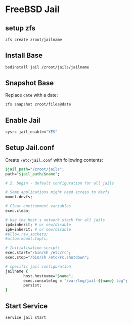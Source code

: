 # FreeBSD Jail
## setup zfs
```tcsh
zfs create zroot/jailname
```
## Install Base
```tcsh
bsdinstall jail /zroot/jails/jailname
```
## Snapshot Base
Replace `date` with a date:
```tcsh
zfs snapshot zroot/files@date
```
## Enable Jail
```tcsh
sysrc jail_enable="YES"
```
## Setup Jail.conf
Create `/etc/jail.conf` with following contents:
```tcsh
$jail_path="/zroot/jails";
path="$jail_path/$name";

# 2. begin - default configuration for all jails

# Some applications might need access to devfs
mount.devfs;

# Clear environment variables
exec.clean;

# Use the host's network stack for all jails
ip4=inherit; # or new/disable
ip6=inherit; # or new/disable
#allow.raw_sockets;
#allow.mount.tmpfs;

# Initialisation scripts
exec.start="/bin/sh /etc/rc";
exec.stop="/bin/sh /etc/rc.shutdown";

# specific jail configuration
jailname {
        host.hostname="$name";
        exec.consolelog = "/var/log/jail-${name}.log";
        persist;
}
```
## Start Service
```tcsh
service jail start
```
